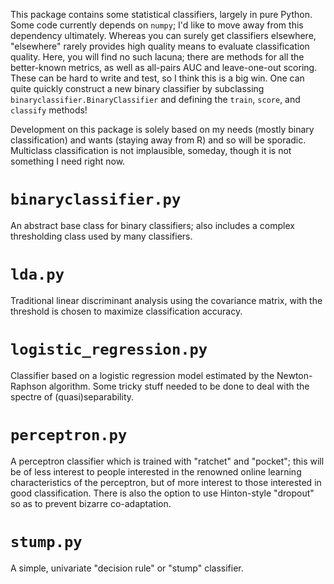 This package contains some statistical classifiers, largely in pure
Python. Some code currently depends on `numpy`; I'd like to move away
from this dependency ultimately. Whereas you can surely get classifiers
elsewhere, "elsewhere" rarely provides high quality means to evaluate
classification quality. Here, you will find no such lacuna; there are
methods for all the better-known metrics, as well as all-pairs AUC and
leave-one-out scoring. These can be hard to write and test, so I think
this is a big win. One can quite quickly construct a new binary classifier
by subclassing `binaryclassifier.BinaryClassifier` and defining the 
`train`, `score`, and `classify` methods!

Development on this package is solely based on my needs (mostly binary 
classification) and wants (staying away from R) and so will be sporadic.
Multiclass classification is not implausible, someday, though it is not
something I need right now.

`binaryclassifier.py`
=====================

An abstract base class for binary classifiers; also includes a complex
thresholding class used by many classifiers.

`lda.py`
========

Traditional linear discriminant analysis using the covariance matrix, with
the threshold is chosen to maximize classification accuracy.

`logistic_regression.py`
========================

Classifier based on a logistic regression model estimated by the Newton-
Raphson algorithm. Some tricky stuff needed to be done to deal with the 
spectre of (quasi)separability.

`perceptron.py`
===============

A perceptron classifier which is trained with "ratchet" and "pocket"; this
will be of less interest to people interested in the renowned online 
learning characteristics of the perceptron, but of more interest to those 
interested in good classification. There is also the option to use 
Hinton-style "dropout" so as to prevent bizarre co-adaptation.

`stump.py`
==========

A simple, univariate "decision rule" or "stump" classifier.
